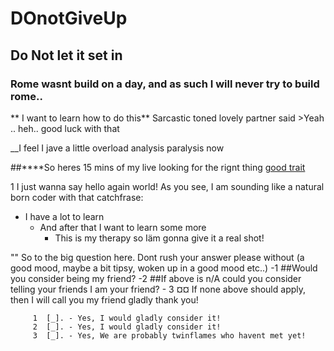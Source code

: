 # DOnotGiveUp
## Do Not let it set in
### Rome wasnt build on a day, and as such I will never try to build rome..

** I want to learn how to do this**
Sarcastic toned lovely partner said >Yeah .. heh.. good luck with that 

__I feel I jave a little overload analysis paralysis now

##****So heres 15 mins of my live looking for the rignt thing
[good trait](https://en.wikipedia.org/wiki/Comic_timing)

1 I just wanna say hello again world! As you see, I am sounding like a natural born coder with that catchfrase:
* I have a lot to learn
  * And after that I want to learn some more
      * This is my therapy so Iäm gonna give it a real shot!

"" So to the big question here. Dont rush your answer please without (a good mood, maybe a bit tipsy, woken up in a good mood etc..)
          -1  ##Would you consider being my friend?
          -2  ##If above is n/A could you consider telling your friends I am your friend?
         - 3 ¤¤ If none above should apply, then I will call you my friend gladly thank you!
         
         1  [_]. - Yes, I would gladly consider it!
         2  [_]. - Yes, I would gladly consider it!
         3  [_]. - Yes, We are probably twinflames who havent met yet!
